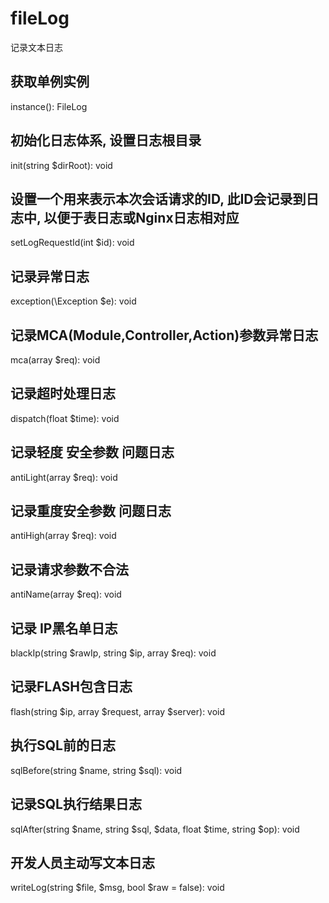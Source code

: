 # fileLog
记录文本日志

## 获取单例实例
instance(): FileLog

## 初始化日志体系, 设置日志根目录
init(string $dirRoot): void

## 设置一个用来表示本次会话请求的ID, 此ID会记录到日志中, 以便于表日志或Nginx日志相对应
setLogRequestId(int $id): void

## 记录异常日志
exception(\Exception $e): void

## 记录MCA(Module,Controller,Action)参数异常日志
mca(array $req): void 

## 记录超时处理日志
dispatch(float $time): void

##  记录轻度 安全参数 问题日志
antiLight(array $req): void

## 记录重度安全参数 问题日志
antiHigh(array $req): void

## 记录请求参数不合法
antiName(array $req): void

## 记录 IP黑名单日志
blackIp(string $rawIp, string $ip, array $req): void

## 记录FLASH包含日志
flash(string $ip, array $request, array $server): void

## 执行SQL前的日志
sqlBefore(string $name, string $sql): void

## 记录SQL执行结果日志
sqlAfter(string $name, string $sql, $data, float $time, string $op): void

## 开发人员主动写文本日志
writeLog(string $file, $msg, bool $raw = false): void

